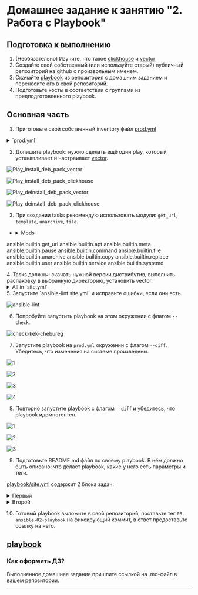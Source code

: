 # Домашнее задание к занятию "2. Работа с Playbook"

## Подготовка к выполнению

1. (Необязательно) Изучите, что такое [clickhouse](https://www.youtube.com/watch?v=fjTNS2zkeBs) и [vector](https://www.youtube.com/watch?v=CgEhyffisLY)
2. Создайте свой собственный (или используйте старый) публичный репозиторий на github с произвольным именем.
3. Скачайте [playbook](./playbook/) из репозитория с домашним заданием и перенесите его в свой репозиторий.
4. Подготовьте хосты в соответствии с группами из предподготовленного playbook.

## Основная часть

1. Приготовьте свой собственный inventory файл  [prod.yml](https://github.com/NamorNinayzuk/mnt-homeworks/blob/MNT-video/08-ansible-02-playbook/playbook/inventory/prod.yml "жмакай")

 <details>
  <summary> `prod.yml`  </summary>

  ```
  ---
clickhouse:
  hosts:
    clickhouse-01:
      ansible_host: "172.17.0.110"
  ```
</details>

2. Допишите playbook: нужно сделать ещё один play, который устанавливает и настраивает [vector](https://vector.dev).
 
![Play_install_deb_pack_vector](https://imgur.com/a/gUdVPXT)

![Play_install_deb_pack_clickhouse](https://i.imgur.com/LyPSTf4.png)

![Play_deinstall_deb_pack_vector](https://i.imgur.com/mbHQkO7.png)

![Play_deinstall_deb_pack_clickhouse](https://i.imgur.com/QdtNPxo.png)

3. При создании tasks рекомендую использовать модули: `get_url`, `template`, `unarchive`, `file`.
  - <details><summary>Mods</summary>
    <pre>
ansible.builtin.get_url
ansible.builtin.apt
ansible.builtin.meta
ansible.builtin.pause
ansible.builtin.command
ansible.builtin.file
ansible.builtin.unarchive
ansible.builtin.copy
ansible.builtin.replace
ansible.builtin.user
ansible.builtin.service
ansible.builtin.systemd
    </pre>
   </details>
4. Tasks должны: скачать нужной версии дистрибутив, выполнить распаковку в выбранную директорию, установить vector.
<details>
  <summary>All in `site.yml` </summary>

  ```
  ---
- name: Install Clickhouse & Vector
  hosts: clickhouse
  gather_facts: false

  handlers:
    - name: Start clickhouse service
      become: true
      ansible.builtin.service:
        name: clickhouse-server
        state: restarted

    - name: Start Vector service
      become: true
      ansible.builtin.systemd:
        daemon_reload: true
        enabled: false
        name: vector.service
        state: started

  tasks:
    - block:
        - block:
            - name: Clickhouse. Get clickhouse distrib
              ansible.builtin.get_url:
                url: "https://packages.clickhouse.com/deb/pool/stable/{{ item }}_{{ clickhouse_version }}_all.deb"
                dest: "./{{ item }}_{{ clickhouse_version }}_all.deb"
                mode: 0644
              with_items: "{{ clickhouse_packages }}"
          rescue:
            - name: Clickhouse. Get clickhouse distrib
              ansible.builtin.get_url:
                url: "https://packages.clickhouse.com/deb/pool/stable/clickhouse-common-static_{{ clickhouse_version }}_amd64.deb"
                dest: "./clickhouse-common-static_{{ clickhouse_version }}_amd64.deb"
                mode: 0644
              with_items: "{{ clickhouse_packages }}"

        - name: Clickhouse. Install package clickhouse-common-static
          become: true
          ansible.builtin.apt:
            deb: ./clickhouse-common-static_{{ clickhouse_version }}_amd64.deb
          notify: Start clickhouse service

        - name: Clickhouse. Install package clickhouse-client
          become: true
          ansible.builtin.apt:
            deb: ./clickhouse-client_{{ clickhouse_version }}_all.deb
          notify: Start clickhouse service

        - name: Clickhouse. Install clickhouse package clickhouse-server
          become: true
          ansible.builtin.apt:
            deb: ./clickhouse-server_{{ clickhouse_version }}_all.deb
          notify: Start clickhouse service

        - name: Clickhouse. Flush handlers
          ansible.builtin.meta: flush_handlers

        - name: Clickhouse. Waiting while clickhouse-server is available...
          ansible.builtin.pause:
            seconds: 10
            echo: false

        - name: Clickhouse. Create database
          ansible.builtin.command: "clickhouse-client -q 'create database logs;'"
          register: create_db
          failed_when: create_db.rc != 0 and create_db.rc !=82
          changed_when: create_db.rc == 0
      tags: clickhouse

    - block:
        - name: Vector. Create work directory
          ansible.builtin.file:
            path: "{{ vector_workdir }}"
            state: directory
            mode: 0755

        - name: Vector. Get Vector distributive
          ansible.builtin.get_url:
            url: "https://packages.timber.io/vector/{{ vector_version }}/vector-{{ vector_version }}-{{ vector_os_arh }}-unknown-linux-gnu.tar.gz"
            dest: "{{ vector_workdir }}/vector-{{ vector_version }}-{{ vector_os_arh }}-unknown-linux-gnu.tar.gz"
            mode: 0644

        - name: Vector. Unzip archive
          ansible.builtin.unarchive:
            remote_src: true
            src: "{{ vector_workdir }}/vector-{{ vector_version }}-{{ vector_os_arh }}-unknown-linux-gnu.tar.gz"
            dest: "{{ vector_workdir }}"

        - name: Vector. Install vector binary file
          become: true
          ansible.builtin.copy:
            remote_src: true
            src: "{{ vector_workdir }}/vector-{{ vector_os_arh }}-unknown-linux-gnu/bin/vector"
            dest: "/usr/bin/"
            mode: 0755
            owner: root
            group: root

        - name: Vector. Check Vector installation
          ansible.builtin.command: "vector --version"
          register: var_vector
          failed_when: var_vector.rc != 0
          changed_when: var_vector.rc == 0

        - name: Vector. Create Vector config vector.toml
          become: true
          ansible.builtin.copy:
            remote_src: true
            src: "{{ vector_workdir }}/vector-{{ vector_os_arh }}-unknown-linux-gnu/config/vector.toml"
            dest: "/etc/vector/"
            mode: 0644
            owner: root
            group: root

        - name: Vector. Create vector.service daemon
          become: true
          ansible.builtin.copy:
            remote_src: true
            src: "{{ vector_workdir }}/vector-{{ vector_os_arh }}-unknown-linux-gnu/etc/systemd/vector.service"
            dest: "/lib/systemd/system/"
            mode: 0644
            owner: root
            group: root
          notify: Start Vector service

        - name: Vector. Modify vector.service file
          become: true
          ansible.builtin.replace:
            backup: true
            path: "/lib/systemd/system/vector.service"
            regexp: "^ExecStart=/usr/bin/vector$"
            replace: "ExecStart=/usr/bin/vector --config /etc/vector/vector.toml"
          notify: Start Vector service

        - name: Vector. Create user vector
          become: true
          ansible.builtin.user:
            create_home: false
            name: "{{ vector_os_user }}"

        - name: Vector. Create data_dir
          become: true
          ansible.builtin.file:
            path: "/var/lib/vector"
            state: directory
            mode: 0755
            owner: "{{ vector_os_user }}"


        - name: Vector. Remove work directory
          ansible.builtin.file:
            path: "{{ vector_workdir }}"
            state: absent

      tags: vector

  ```
</details>
5. Запустите `ansible-lint site.yml` и исправьте ошибки, если они есть.

![ansible-lint](https://i.imgur.com/EQQbee9.png)

6. Попробуйте запустить playbook на этом окружении с флагом `--check`.

![check-kek-chebureg](https://i.imgur.com/vtgI53W.png)

7. Запустите playbook на `prod.yml` окружении с флагом `--diff`. Убедитесь, что изменения на системе произведены.

![1](https://i.imgur.com/XwDE6A4.png)

![2](https://i.imgur.com/hAFMIWp.png)

![3](https://i.imgur.com/nwWK9W4.png)

![4](https://i.imgur.com/NAGswJQ.png)

8. Повторно запустите playbook с флагом `--diff` и убедитесь, что playbook идемпотентен.

![1](https://i.imgur.com/ZgY4OQF.png)

![2](https://i.imgur.com/4ZA5LsP.png)

![3](https://i.imgur.com/C4kBZTX.png)

9. Подготовьте README.md файл по своему playbook. В нём должно быть описано: что делает playbook, какие у него есть параметры и теги.

[playbook/site.yml](https://github.com/NamorNinayzuk/mnt-homeworks/blob/MNT-video/08-ansible-02-playbook/playbook/site.yml "жмакай") содержит 2 блока задач:

<details>
  <summary>Первый</summary>

  ```
   Блок инсталяции Clickhouse. Тэг - clickhouse. В нем:
clickhouse_version: "22.3.3.44" - версия Clickhouse
clickhouse_packages: ["clickhouse-client", "clickhouse-server", "clickhouse-common-static"] - список пакетов для установки
Task'и:
TASK [Clickhouse. Get clickhouse distrib] - скачивает deb-пакеты с дистрибутивами с помощью модуля ansible.builtin.get_url
TASK [Clickhouse. Install package clickhouse-common-static] - устанавливает deb-пакет с помощью модуля ansible.builtin.apt
TASK [Clickhouse. Install package clickhouse-client] - устанавливает deb-пакет с помощью модуля ansible.builtin.apt
TASK [Clickhouse. Install clickhouse package clickhouse-server] - устанавливает deb-пакеты с помощью модуля ansible.builtin.apt
TASK [Clickhouse. Flush handlers] - инициирует внеочередной запуск хандлера Start clickhouse service
RUNNING HANDLER [Start clickhouse service] - для старта сервера clickhouse в хандлере используется модуль ansible.builtin.service
TASK [Clickhouse. Waiting while clickhouse-server is available...] - устанавливает паузу в 10 секунд с помощью модуля ansible.builtin.pause, чтобы сервер Clickhouse успел запуститься. Иначе следующая задача по созданию БД может завершиться ошибкой, т.к. сервер еще не успел подняться
TASK [Clickhouse. Create database] - создает инстанс базы данных Clickhouse
  ```
</details>

<details>
  <summary>Второй</summary>

  ```
 Блок инсталяции Vector. Тэг - vector. Используются параметры:
vector_version: "0.21.1" - версия Vector
vector_os_arh: "x86_64" - архитектура ОС
vector_workdir: "/home/vector" - рабочий каталог, в котором будут сохранены скачанные deb-пакеты
vector_os_user: "vector" - имя пользователя-владельца Vector в ОС
vector_os_group: "vector" - имя группы пользователя-владельца Vector в ОС
Task'и:
TASK [Vector. Create work directory] - создает рабочий каталог, в котором будут сохранены скачанные deb-пакеты, с помощью модуля ansible.builtin.file
TASK [Vector. Get Vector distributive] - скачивает архив с дистрибутивом с помощью модуля ansible.builtin.get_url
TASK [Vector. Unzip archive] - распаковывает скачанный архив с помощью модуля ansible.builtin.unarchive
TASK [Vector. Install vector binary file] - копирует исполняемый файл Vector в /usr/bin с помощью модуля ansible.builtin.copy
TASK [Vector. Check Vector installation] - проверяет, что бинарный файл Vector работает корректно, с помощью модуля ansible.builtin.command
TASK [Vector. Create Vector config vector.toml] - создает файл /etc/vector/vector.toml с конфигом Vector с помощью модуля ansible.builtin.copy
TASK [Vector. Create vector.service daemon] - создает файл юнита systemd /lib/systemd/system/vector.service с помощью модуля ansible.builtin.copy
TASK [Vector. Modify vector.service file] - редактирует файл юнита systemd /lib/systemd/system/vector.service с помощью модуля ansible.builtin.replace
TASK [Vector. Create user vector] - создает пользователя ОС с помощью модуля ansible.builtin.user
TASK [Vector. Create data_dir] - создает каталог дял данных Vector с помощью модуля ansible.builtin.file
TASK [Vector. Remove work directory] - удаляет рабочий каталог с помощью модуля ansible.builtin.file
RUNNING HANDLER [Start Vector service] - инициируется запуск хандлера Start Vector service, обновляющего конфигурацию systemd и стартующего сервис vector.service с помощью модуляansible.builtin.systemd
  ```
</details>

10. Готовый playbook выложите в свой репозиторий, поставьте тег `08-ansible-02-playbook` на фиксирующий коммит, в ответ предоставьте ссылку на него.

[playbook](https://github.com/NamorNinayzuk/mnt-homeworks/tree/MNT-video/08-ansible-02-playbook/playbook "жмакай")
---

### Как оформить ДЗ?

Выполненное домашнее задание пришлите ссылкой на .md-файл в вашем репозитории.

---
